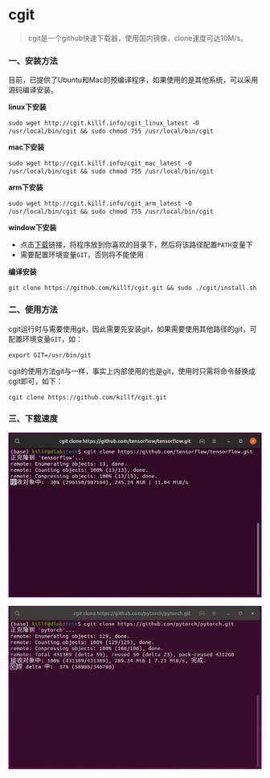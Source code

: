 # cgit

> cgit是一个github快速下载器，使用国内镜像，clone速度可达10M/s。

### 一、安装方法

目前，已提供了Ubuntu和Mac的预编译程序，如果使用的是其他系统，可以采用源码编译安装。

**linux下安装**
```shell script
sudo wget http://cgit.killf.info/cgit_linux_latest -O /usr/local/bin/cgit && sudo chmod 755 /usr/local/bin/cgit
```

**mac下安装**
```shell script
sudo wget http://cgit.killf.info/cgit_mac_latest -O /usr/local/bin/cgit && sudo chmod 755 /usr/local/bin/cgit
```

**arm下安装**
```shell script
sudo wget http://cgit.killf.info/cgit_arm_latest -O /usr/local/bin/cgit && sudo chmod 755 /usr/local/bin/cgit
```

**window下安装**

* 点击[下载](http://cgit.killf.info/cgit.exe)链接，将程序放到你喜欢的目录下，然后将该路径配置`PATH`变量下
* 需要配置环境变量`GIT`，否则将不能使用

**编译安装**
```shell script
git clone https://github.com/killf/cgit.git && sudo ./cgit/install.sh
```

### 二、使用方法

cgit运行时与需要使用git，因此需要先安装git，如果需要使用其他路径的git，可配置环境变量`GIT`，如：

```shell script
export GIT=/usr/bin/git
```

cgit的使用方法git与一样，事实上内部使用的也是git，使用时只需将命令替换成cgit即可，如下：

```
cgit clone https://github.com/killf/cgit.git
```

### 三、下载速度

![](doc/img1.jpg)

![](doc/img2.jpg)
